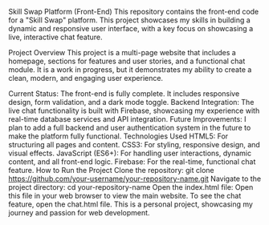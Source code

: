 Skill Swap Platform (Front-End)
This repository contains the front-end code for a "Skill Swap" platform. This project showcases my skills in building a dynamic and responsive user interface, with a key focus on showcasing a live, interactive chat feature.

Project Overview
This project is a multi-page website that includes a homepage, sections for features and user stories, and a functional chat module. It is a work in progress, but it demonstrates my ability to create a clean, modern, and engaging user experience.

Current Status: The front-end is fully complete. It includes responsive design, form validation, and a dark mode toggle.
Backend Integration: The live chat functionality is built with Firebase, showcasing my experience with real-time database services and API integration.
Future Improvements: I plan to add a full backend and user authentication system in the future to make the platform fully functional.
Technologies Used
HTML5: For structuring all pages and content.
CSS3: For styling, responsive design, and visual effects.
JavaScript (ES6+): For handling user interactions, dynamic content, and all front-end logic.
Firebase: For the real-time, functional chat feature.
How to Run the Project
Clone the repository: git clone https://github.com/your-username/your-repository-name.git
Navigate to the project directory: cd your-repository-name
Open the index.html file: Open this file in your web browser to view the main website. To see the chat feature, open the chat.html file.
This is a personal project, showcasing my journey and passion for web development.

